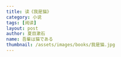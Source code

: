 ```yaml
---
title: 读《我是猫》 
category: 小说 
tags: [阅读]  
layout: post  
author: 夏目漱石 
name: 吾輩は猫である
thumbnail: /assets/images/books/我是猫.jpg
---
```


